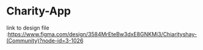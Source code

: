 # Charity-App
 
link to design file :https://www.figma.com/design/3584MrEteBw3dxE8GNKMi3/Chiarityshay-(Community)?node-id=3-1026
